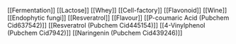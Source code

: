 [[Fermentation]]
[[Lactose]]
[[Whey]]
[[Cell-factory]]
[[Flavonoid]]
[[Wine]]
[[Endophytic fungi]]
[[Resveratrol]]
[[Flavour]]
[[P-coumaric Acid (Pubchem Cid637542)]]
[[Resveratrol (Pubchem Cid445154)]]
[[4-Vinylphenol (Pubchem Cid7942)]]
[[Naringenin (Pubchem Cid439246)]]
